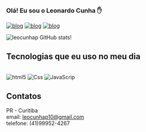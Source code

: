     
  ### Olá! Eu sou o Leonardo Cunha ✋

[![blog](https://img.shields.io/website-up-down-green-red/http/monip.org.svg)](https:algumsite.com)
[![blog](https://img.shields.io/badge/Instagram-E4405F?style=for-the-badge&logo=instagram&logoColor=white)](https:https://www.instagram.com/leocunhap/?next=%2F)
[![blog](https://img.shields.io/badge/LinkedIn-0077B5?style=for-the-badge&logo=linkedin&logoColor=white)](https:https://www.linkedin.com/in/léo-cunha) 

![leocunhap GitHub stats](https://github-readme-stats.vercel.app/api?username=leocunhap&show_icons=true&theme=radical)!

##  Tecnologias que eu uso no meu dia 
 
 <div style="dysplay: inline_block"><br/>
 <img aling="center" alt="html5" src="https://img.shields.io/badge/HTML5-E34F26?style=for-the-badge&logo=html5&logoColor=white" />
 <img aling="center" alt="Css" src="https://img.shields.io/badge/CSS3-1572B6?style=for-the-badge&logo=css3&logoColor=white" />
 <img aling="center" alt="JavaScrip" src="https://img.shields.io/badge/JavaScript-F7DF1E?style=for-the-badge&logo=javascript&logoColor=black" />
 </div>
 
 
 ## Contatos 
PR - Curitiba <br>
email: leocunhap10@gmail.com <br>
telefone: (41)99952-4267
